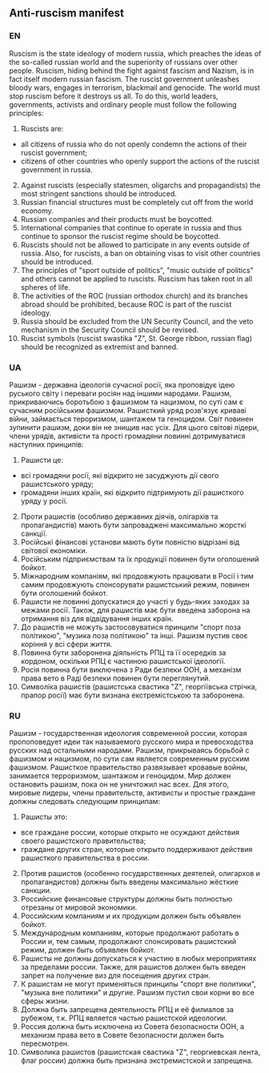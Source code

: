 ## Anti-ruscism manifest

### EN

Ruscism is the state ideology of modern russia, which preaches the ideas of the so-called russian world and the superiority of russians over other people.  Ruscism, hiding behind the fight against fascism and Nazism, is in fact itself modern russian fascism.  The ruscist government unleashes bloody wars, engages in terrorism, blackmail and genocide.  The world must stop ruscism before it destroys us all.  To do this, world leaders, governments, activists and ordinary people must follow the following principles:
 1. Ruscists are:
  - all citizens of russia who do not openly condemn the actions of their ruscist government;
  - citizens of other countries who openly support the actions of the ruscist government in russia.
 2. Against ruscists (especially statesmen, oligarchs and propagandists) the most stringent sanctions should be introduced.
 3. Russian financial structures must be completely cut off from the world economy.
 4. Russian companies and their products must be boycotted.
 5. International companies that continue to operate in russia and thus continue to sponsor the ruscist regime should be boycotted.
 6. Ruscists should not be allowed to participate in any events outside of russia.  Also, for ruscists, a ban on obtaining visas to visit other countries should be introduced.
 7. The principles of "sport outside of politics", "music outside of politics" and others cannot be applied to ruscists.  Ruscism has taken root in all spheres of life.
 8. The activities of the ROC (russian orthodox church) and its branches abroad should be prohibited, because ROC is part of the ruscist ideology.
 9. Russia should be excluded from the UN Security Council, and the veto mechanism in the Security Council should be revised.
 10. Ruscist symbols (ruscist swastika "Z", St. George ribbon, russian flag) should be recognized as extremist and banned.

### UA

Рашизм - державна ідеологія сучасної росії, яка проповідує ідею руського світу і переваги росіян над іншими народами.  Рашизм, прикриваючись боротьбою з фашизмом та нацизмом, по суті сам є сучасним російським фашизмом.  Рашисткий уряд розв'язує криваві війни, займається тероризмом, шантажем та геноцидом.  Світ повинен зупинити рашизм, доки він не знищив нас усіх.  Для цього світові лідери, члени урядів, активісти та прості громадяни повинні дотримуватися наступних принципів:
 1. Рашисти це:
  - всі громадяни росії, які відкрито не засуджують дії свого рашистського уряду;
  - громадяни інших країн, які відкрито підтримують дії рашисткого уряду у росії.
 2. Проти рашистів (особливо державних діячів, олігархів та пропагандистів) мають бути запроваджені максимально жорсткі санкції.
 3. Російські фінансові установи мають бути повністю відрізані від світової економіки.
 4. Російським підприємствам та їх продукції повинен бути оголошений бойкот.
 5. Міжнародним компаніям, які продовжують працювати в Росії і тим самим продовжують спонсорувати рашистський режим, повинен бути оголошений бойкот.
 6. Рашисти не повинні допускатися до участі у будь-яких заходах за межами росії.  Також, для рашистів має бути введена заборона на отримання віз для відвідування інших країн.
 7. До рашистів не можуть застосовуватися принципи "спорт поза політикою", "музика поза політикою" та інші.  Рашизм пустив своє коріння у всі сфери життя.
 8. Повинна бути заборонена діяльність РПЦ та її осередків за кордоном, оскільки РПЦ є частиною рашистської ідеології.
 9. Росія повинна бути виключена з Ради безпеки ООН, а механізм права вето в Раді безпеки повинен бути переглянутий.
 10. Символіка рашистів (рашистська свастика "Z", георгіївська стрічка, прапор росії) має бути визнана екстремістською та заборонена.

### RU

Рашизм - государственная идеология современной россии, которая пропоповедует идеи так называемого русского мира и превосходства русских над остальными народами. Рашизм, прикрываясь борьбой с фашизмом и нацизмом, по сути сам является современным русским фашизмом. Рашисткое правительство развязывает кровавые войны, занимается терроризмом, шантажом и геноцидом. Мир должен остановить рашизм, пока он не уничтожил нас всех. Для этого, мировые лидеры, члены правительств, активисты и простые граждане должны следовать следующим принципам:
1. Рашисты это:
 - все граждане россии, которые открыто не осуждают действия своего рашистского правительства;
 - граждане других стран, которые открыто поддерживают действия рашисткого правительства в россии. 
2. Против рашистов (особенно государственных деятелей, олигархов и пропагандистов) должны быть введены максимально жёсткие санкции.
3. Российские финансовые структуры должны быть полностью отрезаны от мировой экономики.
4. Российским компаниям и их продукции должен быть объявлен бойкот.
5. Международным компаниям, которые продолжают работать в России и, тем самым, продолжают спонсировать рашистский режим, должен быть объявлен бойкот.
6. Рашисты не должны допускаться к участию в любых мероприятиях за пределами россии. Также, для рашистов должен быть введен запрет на получение виз для посещения других стран.
7. К рашистам не могут применяться принципы "спорт вне политики", "музыка вне политики" и другие. Рашизм пустил свои корни во все сферы жизни.
8. Должна быть запрещена деятельность РПЦ и её филиалов за рубежом, т.к. РПЦ является частью рашистской идеологии.
9. Россия должна быть исключена из Совета безопасности ООН, а механизм права вето в Совете безопасности  должен быть пересмотрен.
10. Символика рашистов (рашистская свастика "Z", георгиевская лента, флаг россии) должна быть признана экстремистской и запрещена.
